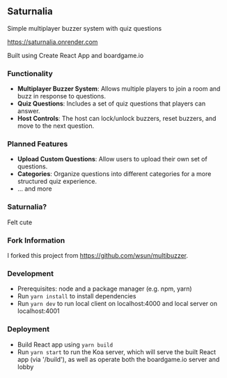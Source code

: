 ## Saturnalia

Simple multiplayer buzzer system with quiz questions

https://saturnalia.onrender.com

Built using Create React App and boardgame.io

### Functionality

- **Multiplayer Buzzer System**: Allows multiple players to join a room and buzz in response to questions.
- **Quiz Questions**: Includes a set of quiz questions that players can answer.
- **Host Controls**: The host can lock/unlock buzzers, reset buzzers, and move to the next question.

### Planned Features

- **Upload Custom Questions**: Allow users to upload their own set of questions.
- **Categories**: Organize questions into different categories for a more structured quiz experience.
- ... and more

### Saturnalia?
Felt cute

### Fork Information

I forked this project from https://github.com/wsun/multibuzzer.

### Development

- Prerequisites: node and a package manager (e.g. npm, yarn)
- Run `yarn install` to install dependencies
- Run `yarn dev` to run local client on localhost:4000 and local server on localhost:4001

### Deployment

- Build React app using `yarn build`
- Run `yarn start` to run the Koa server, which will serve the built React app (via '/build'), as well as operate both the boardgame.io server and lobby